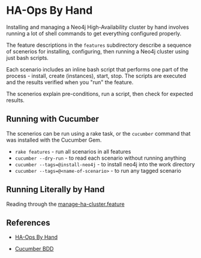 HA-Ops By Hand
==============

Installing and managing a Neo4j High-Availability cluster by hand involves 
running a lot of shell commands to get everything configured properly.

The feature descriptions in the `features` subdirectory describe a sequence 
of scenerios for installing, configuring, then running a Neo4j cluster 
using just bash scripts.

Each scenario includes an inline bash script that performs one part of the
process - install, create (instances), start, stop. The scripts are executed
and the results verified when you "run" the feature.

The scenerios explain pre-conditions, run a script, then check for expected 
results.

Running with Cucumber
---------------------

The scenerios can be run using a rake task, or the `cucumber` command that
was installed with the Cucumber Gem. 

* `rake features` - run all scenarios in all features
* `cucumber --dry-run` - to read each scenario without running anything
* `cucumber --tags=@install-neo4j` - to install neo4j into the work directory
* `cucumber --tags=@<name-of-scenario>` - to run any tagged scenario 

Running Literally by Hand
-------------------------

Reading through the [manage-ha-cluster.feature](features/manage-ha-cluster.feature)


References
----------

* [HA-Ops By Hand](https://github.com/akollegger/ha-ops/wiki/By-hand)

* [Cucumber BDD](http://cukes.info)

